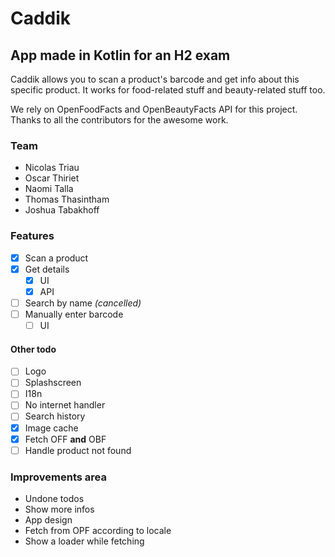 # Caddik
## App made in Kotlin for an H2 exam

Caddik allows you to scan a product's barcode and get info about this specific product. It works for food-related stuff and beauty-related stuff too.

We rely on OpenFoodFacts and OpenBeautyFacts API for this project. Thanks to all the contributors for the awesome work.

### Team

- Nicolas Triau
- Oscar Thiriet
- Naomi Talla
- Thomas Thasintham
- Joshua Tabakhoff

### Features
- [x] Scan a product
- [x] Get details
  - [x] UI
  - [x] API
- [ ] Search by name _(cancelled)_
- [ ] Manually enter barcode
  - [ ] UI

#### Other todo
- [ ] Logo
- [ ] Splashscreen
- [ ] I18n
- [ ] No internet handler
- [ ] Search history
- [x] Image cache
- [x] Fetch OFF **and** OBF
- [ ] Handle product not found

### Improvements area
- Undone todos
- Show more infos
- App design
- Fetch from OPF according to locale
- Show a loader while fetching
